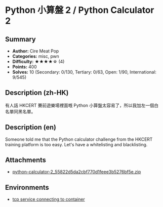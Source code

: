 Python 小算盤 2 / Python Calculator 2
===

## Summary

* **Author:** Cire Meat Pop
* **Categories:** misc, pwn
* **Difficulty:** ★★★★☆ (4)
* **Points:** 400
* **Solves:** 10 (Secondary: 0/130, Tertiary: 0/63, Open: 1/90, International: 9/545)

## Description (zh-HK)

有人話 HKCERT 賽前遊樂場裡面嘅 Python 小算盤太容易了，所以我加左一個白名單同黑名單。

## Description (en)

Someone told me that the Python calculator challenge from the HKCERT training platform is too easy. Let's have a whitelisting and blacklisting.

## Attachments

- [python-calculator-2_55822d5da2cbf770d1feee3b5276bf5e.zip](https://github.com/blackb6a/hkcert-ctf-2024-challenges-public/releases/download/v1.0.0/python-calculator-2_55822d5da2cbf770d1feee3b5276bf5e.zip)


## Environments

- [tcp service connecting to container](env)


